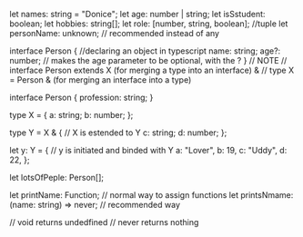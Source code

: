let names: string = "Donice";
let age: number | string;
let isSstudent: boolean;
let hobbies: string[];
let role: [number, string, boolean]; //tuple
let personName: unknown; // recommended instead of any

interface Person {
//declaring an object in typescript
name: string;
age?: number; // makes the age parameter to be optional, with the ?
}
// NOTE
// interface Person extends X (for merging a type into an interface) &
// type X = Person & (for merging an interface into a type)

interface Person {
profession: string;
}

type X = {
a: string;
b: number;
};

type Y = X & {
// X is estended to Y
c: string;
d: number;
};

let y: Y = {
// y is initiated and binded with Y
a: "Lover",
b: 19,
c: "Uddy",
d: 22,
};

let lotsOfPeple: Person[];

let printName: Function; // normal way to assign functions
let printsNmame: (name: string) => never; // recommended way

// void returns undedfined
// never returns nothing
